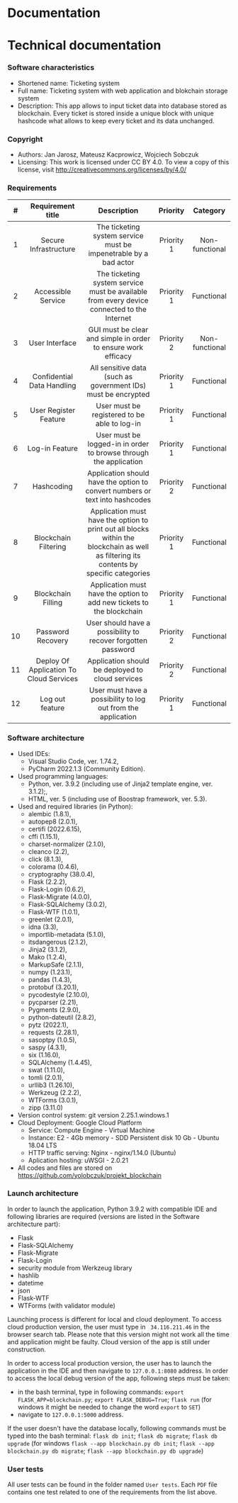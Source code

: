 # Documentation

# Technical documentation

### Software characteristics
  - Shortened name: Ticketing system
  - Full name: Ticketing system with web application and blokchain storage system
  - Description: This app allows to input ticket data into database stored as blockchain.
Every ticket is stored inside a unique block with unique hashcode what allows to keep every
ticket and its data unchanged.

### Copyright
  - Authors: Jan Jarosz, Mateusz Kacprowicz, Wojciech Sobczuk
  - Licensing: This work is licensed under CC BY 4.0. To view a copy of this license, visit http://creativecommons.org/licenses/by/4.0/

### Requirements

  | # | Requirement title | Description | Priority | Category |
  |:-:|:-----------------:|:-----------:|:--------:|:--------:|
  | 1 | Secure Infrastructure | The ticketing system service must be impenetrable by a bad actor | Priority 1 | Non-functional |
  | 2 | Accessible Service | The ticketing system service must be available from every device connected to the Internet | Priority 1 | Functional |
  | 3 | User Interface | GUI must be clear and simple in order to ensure work efficacy | Priority 2 | Non-functional |
  | 4 | Confidential Data Handling | All sensitive data (such as government IDs) must be encrypted | Priority 1 | Functional |
  | 5 | User Register Feature | User must be registered to be able to log-in | Priority 1 | Functional |
  | 6 | Log-in Feature | User must be logged-in in order to browse through the application | Priority 1 | Functional |
  | 7 | Hashcoding | Application should have the option to convert numbers or text into hashcodes | Priority 2 | Functional |
  | 8 | Blockchain Filtering | Application must have the option to print out all blocks within the blockchain as well as filtering its contents by specific categories | Priority 1 | Functional |
  | 9 | Blockchain Filling | Application must have the option to add new tickets to the blockchain | Priority 1 | Functional |
  | 10 | Password Recovery | User should have a possibility to recover forgotten password | Priority 2 | Functional |
  | 11 | Deploy Of Application To Cloud Services | Application should be deployed to cloud services | Priority 2 | Functional |
  | 12 | Log out feature | User must have a possibility to log out from the application | Priority 1 | Functional |
  
### Software architecture
  - Used IDEs: 
      - Visual Studio Code, ver. 1.74.2,
      - PyCharm 2022.1.3 (Community Edition).
  - Used programming languages: 
      - Python, ver. 3.9.2 (including use of Jinja2 template engine, ver. 3.1.2);,
      - HTML, ver. 5 (including use of Boostrap framework, ver. 5.3).
  - Used and required libraries (in Python): 
      - alembic (1.8.1), 
      - autopep8 (2.0.1), 
      - certifi (2022.6.15), 
      - cffi (1.15.1), 
      - charset-normalizer (2.1.0), 
      - cleanco (2.2), 
      - click (8.1.3), 
      - colorama (0.4.6), 
      - cryptography (38.0.4), 
      - Flask (2.2.2), 
      - Flask-Login (0.6.2), 
      - Flask-Migrate (4.0.0), 
      - Flask-SQLAlchemy (3.0.2), 
      - Flask-WTF (1.0.1), 
      - greenlet (2.0.1), 
      - idna (3.3), 
      - importlib-metadata (5.1.0), 
      - itsdangerous (2.1.2), 
      - Jinja2 (3.1.2), 
      - Mako (1.2.4), 
      - MarkupSafe (2.1.1), 
      - numpy (1.23.1), 
      - pandas (1.4.3), 
      - protobuf (3.20.1), 
      - pycodestyle (2.10.0), 
      - pycparser (2.21), 
      - Pygments (2.9.0), 
      - python-dateutil (2.8.2), 
      - pytz (2022.1), 
      - requests (2.28.1), 
      - sasoptpy (1.0.5), 
      - saspy (4.3.1), 
      - six (1.16.0), 
      - SQLAlchemy (1.4.45), 
      - swat (1.11.0), 
      - tomli (2.0.1), 
      - urllib3 (1.26.10), 
      - Werkzeug (2.2.2), 
      - WTForms (3.0.1), 
      - zipp (3.11.0)
  - Version control system: git version 2.25.1.windows.1
  - Cloud Deployment: Google Cloud Platform
      - Service: Compute Engine - Virtual Machine
      - Instance: E2 - 4Gb memory - SDD Persistent disk 10 Gb - Ubuntu 18.04 LTS
      - HTTP traffic serving: Nginx - nginx/1.14.0 (Ubuntu)
      - Aplication hosting: uWSGI - 2.0.21
  - All codes and files are stored on https://github.com/yolobczuk/projekt_blockchain

### Launch architecture
In order to launch the application, Python 3.9.2 with compatible IDE and following libraries are required (versions are listed in the Software architecture part):
  - Flask
  - Flask-SQLAlchemy
  - Flask-Migrate
  - Flask-Login
  - security module from Werkzeug library
  - hashlib
  - datetime
  - json
  - Flask-WTF
  - WTForms (with validator module)

Launching process is different for local and cloud deployment. To access cloud production version, the user must type in `
34.116.211.46` in the browser search tab. Please note that this version might not work all the time and application might be faulty. Cloud version of the app is still under construction.

In order to access local production version, the user has to launch the application in the IDE and then navigate to `127.0.0.1:8080` address. In order to access the local debug version of the app, following steps must be taken:
- in the bash terminal, type in following commands: `export FLASK_APP=blockchain.py`; `export FLASK_DEBUG=True`; `flask run` (for windows it might be needed to change the word `export` to `SET`)
- navigate to `127.0.0.1:5000` address.

If the user doesn't have the database locally, following commands must be typed into the bash terminal: `flask db init`; `flask db migrate`; `flask db upgrade` (for windows `flask --app blockchain.py db init`; `flask --app blockchain.py db migrate`; `flask --app blockchain.py db upgrade`)

### User tests
All user tests can be found in the folder named `User tests`. Each `PDF` file contains one test related to one of the
requirements from the list above.

